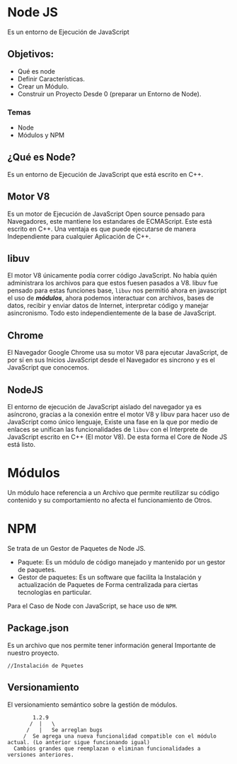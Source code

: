 # Node JS

Es un entorno de Ejecución de JavaScript

## Objetivos:

- Qué es node
- Definir Características.
- Crear un Módulo.
- Construir un Proyecto Desde 0 (preparar un Entorno de Node).

### Temas
- Node
- Módulos y NPM

## ¿Qué es Node?
Es un entorno de Ejecución de JavaScript que está escrito en C++.

## Motor V8
Es un motor de Ejecución de JavaScript Open source pensado para Navegadores, este mantiene los estandares de ECMAScript. Este está escrito en C++. Una ventaja es que puede ejecutarse de manera Independiente para cualquier Aplicación de C++.

## libuv

El motor V8 únicamente podía correr código JavaScript. No había quién administrara los archivos para que estos fuesen pasados a V8. libuv fue pensado para estas funciones base, `libuv` nos permitió ahora en javascript el uso de _**módulos**_, ahora podemos interactuar con archivos, bases de datos, recibir y enviar datos de Internet, interpretar código y manejar asincronismo. Todo esto independientemente de la base de JavaScript.

## Chrome

El Navegador Google Chrome usa su motor V8 para ejecutar JavaScript, de por sí en sus Inicios JavaScript desde el Navegador es sincrono y es el JavaScript que conocemos.

## NodeJS

El entorno de ejecución de JavaScript aislado del navegador ya es asíncrono, gracias a la conexión entre el motor V8 y libuv para hacer uso de JavaScript como único lenguaje, Existe una fase en la que por medio de enlaces se unifican las funcionalidades de `libuv` con el Interprete de JavaScript escrito en C++ (El motor V8). De esta forma el Core de Node JS está listo.


# Módulos
Un módulo hace referencia a un Archivo que permite reutilizar su código contenido y su comportamiento no afecta el funcionamiento de Otros.

# NPM
Se trata de un Gestor de Paquetes de Node JS.

- Paquete: Es un módulo de código manejado y mantenido por un gestor de paquetes.
- Gestor de paquetes: Es un software que facilita la Instalación y actualización de Paquetes de Forma centralizada para ciertas tecnologías en particular.

Para el Caso de Node con JavaScript, se hace uso de `NPM`.

## Package.json

Es un archivo que nos permite tener información general Importante de nuestro proyecto.

```CMD
//Instalación de Pquetes
```

## Versionamiento

El versionamiento semántico sobre la gestión de módulos.
```
        1.2.9
       /  |   \
      /   |   Se arreglan bugs
     /  Se agrega una nueva funcionalidad compatible con el módulo actual. (Lo anterior sigue funcionando igual)
  Cambios grandes que reemplazan o eliminan funcionalidades a versiones anteriores.
```